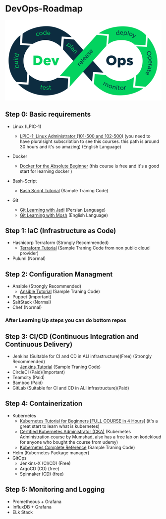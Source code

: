 # DevOps-Roadmap

<p align="center">
 <img alt="DevOps Logo" src="image/DevOps.png">
</p>

## Step 0: Basic requirements
- Linux (LPIC-1)
    - [LPIC-1: Linux Administrator (101-500 and 102-500)](https://app.pluralsight.com/paths/certificate/lpic-one) (you need to have pluralsight subscribtion to see this courses. this path is around 30 hours and it's so amazing) (English Language)

- Docker
    - [Docker for the Absolute Beginner](https://kodekloud.com/courses/docker-for-the-absolute-beginner/) (this course is free and it's a good start for learning docker )
- Bash-Script
    - [Bash Script Tutorial](https://github.com/ahmadalibagheri/bash-script-tutorial) (Sample Traning Code)
- Git
    - [Git Learning with Jadi](https://faradars.org/courses/fvgit9609-git-github-gitlab) (Persian Language) 
    - [Git Learning with Mosh](https://codewithmosh.com/p/the-ultimate-git-course) (English Language) 
## Step 1: IaC (Infrastructure as Code)
- Hashicorp Terraform (Strongly Recommended)
    - [Terraform Tutorial](https://github.com/ahmadalibagheri/terraform-tutorial) (Sample Traning Code from non public cloud provider)
- Pulumi (Normal) 
## Step 2: Configuration Managment
- Ansible (Strongly Recommended)
    - [Ansible Tutorial](https://github.com/ahmadalibagheri/ansible-tutorial) (Sample Traning Code)
- Puppet (Important)
- SaltStack (Normal)
- Chef (Normal)

### After Learning Up steps you can do bottom repos

## Step 3: CI/CD (Continuous Integration and Continuous Delivery)
- Jenkins (Suitable for CI and CD in ALl infrastructure)(Free) (Strongly Recommended)
    - [Jenkins Tutorial](https://github.com/ahmadalibagheri/jenkins-tutorial) (Sample Traning Code)
- CircleCI (Paid)(Important)
- Teamcity (Paid)
- Bamboo (Paid)
- GitLab (Suitable for CI and CD in ALl infrastructure)(Paid)


## Step 4: Containerization
- Kubernetes
    - [Kubernetes Tutorial for Beginners [FULL COURSE in 4 Hours]](https://www.youtube.com/watch?v=X48VuDVv0do) (it's a great start to learn what is kubernetes)
    - [Certified Kubernetes Administrator (CKA)](https://www.udemy.com/course/certified-kubernetes-administrator-with-practice-tests/) (Kubernetes Administration course by Mumshad, also has a free lab on kodekloud for anyone who bought the course from udemy)
    - [Kubernetes Complete Reference](https://github.com/ahmadalibagheri/kubernetes-complete-reference) (Sample Traning Code)
- Helm (Kubernetes Package manager)
- GitOps
    - Jenkins-X (CI/CD) (Free)
    - ArgoCD (CD) (free)
    - Spinnaker (CD) (free)

## Step 5: Monitoring and Logging
- Prometheous + Grafana
- InfluxDB + Grafana
- ELk Stack 
